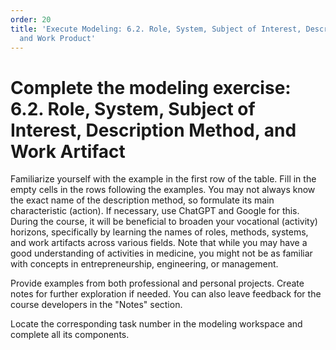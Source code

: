 ```yaml
---
order: 20
title: 'Execute Modeling: 6.2. Role, System, Subject of Interest, Description Method,
  and Work Product'
---
```


# Complete the modeling exercise: 6.2. Role, System, Subject of Interest, Description Method, and Work Artifact

Familiarize yourself with the example in the first row of the table. Fill in the empty cells in the rows following the examples. You may not always know the exact name of the description method, so formulate its main characteristic (action). If necessary, use ChatGPT and Google for this. During the course, it will be beneficial to broaden your vocational (activity) horizons, specifically by learning the names of roles, methods, systems, and work artifacts across various fields. Note that while you may have a good understanding of activities in medicine, you might not be as familiar with concepts in entrepreneurship, engineering, or management.

Provide examples from both professional and personal projects. Create notes for further exploration if needed. You can also leave feedback for the course developers in the "Notes" section.

Locate the corresponding task number in the modeling workspace and complete all its components.